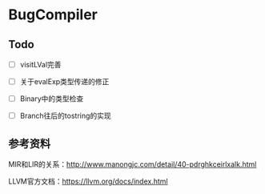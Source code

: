 # BugCompiler

## Todo

- [ ] visitLVal完善
- [ ] 关于evalExp类型传递的修正

- [ ] Binary中的类型检查
- [ ] Branch往后的tostring的实现

## 参考资料
MIR和LIR的关系：http://www.manongjc.com/detail/40-pdrghkceirlxalk.html

LLVM官方文档：https://llvm.org/docs/index.html